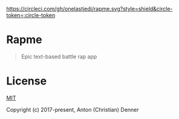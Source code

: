 https://circleci.com/gh/onelastjedi/rapme.svg?style=shield&circle-token=:circle-token

# Rapme

> Epic text-based battle rap app

# License

[MIT](http://opensource.org/licenses/MIT)

Copyright (c) 2017-present, Anton (Christian) Denner

